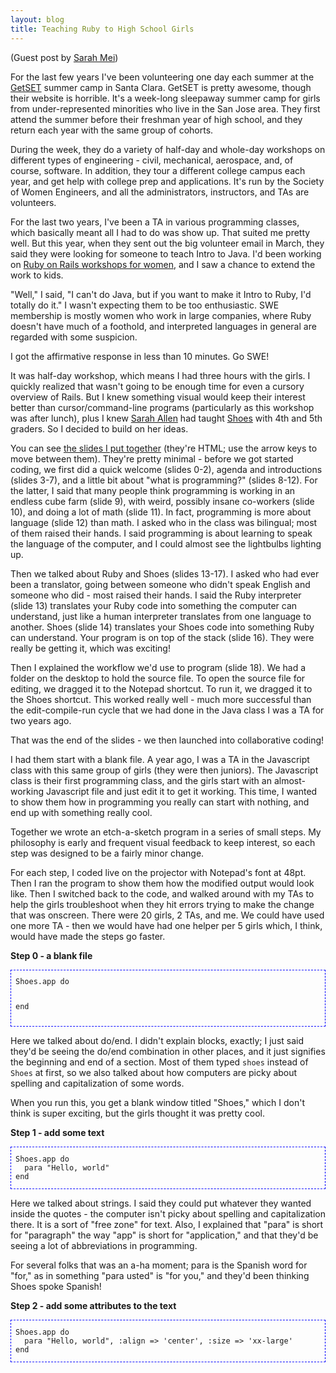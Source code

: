 ```yaml
---
layout: blog
title: Teaching Ruby to High School Girls
---
```

(Guest post by [Sarah Mei](http://sarahmei.com/blog))

For the last few years I've been volunteering one day each summer at the [GetSET](http://getset.org) summer camp in Santa Clara. GetSET is pretty awesome, though their website is horrible. It's a week-long sleepaway summer camp for girls from under-represented minorities who live in the San Jose area. They first attend the summer before their freshman year of high school, and they return each year with the same group of cohorts.

During the week, they do a variety of half-day and whole-day workshops on different types of engineering - civil, mechanical, aerospace, and, of course, software. In addition, they tour a different college campus each year, and get help with college prep and applications. It's run by the Society of Women Engineers, and all the administrators, instructors, and TAs are volunteers.

For the last two years, I've been a TA in various programming classes, which basically meant all I had to do was show up. That suited me pretty well. But this year, when they sent out the big volunteer email in March, they said they were looking for someone to teach Intro to Java. I'd been working on [Ruby on Rails workshops for women](http://sfrubyworkshops.com), and I saw a chance to extend the work to kids.

"Well," I said, "I can't do Java, but if you want to make it Intro to Ruby, I'd totally do it." I wasn't expecting them to be too enthusiastic. SWE membership is mostly women who work in large companies, where Ruby doesn't have much of a foothold, and interpreted languages in general are regarded with some suspicion.

I got the affirmative response in less than 10 minutes. Go SWE!

It was half-day workshop, which means I had three hours with the girls. I quickly realized that wasn't going to be enough time for even a cursory overview of Rails. But I knew something visual would keep their interest better than cursor/command-line programs (particularly as this workshop was after lunch), plus I knew [Sarah Allen](http://ultrasaurus.com) had taught [Shoes](http://shoooes.net) with 4th and 5th graders. So I decided to build on her ideas.

You can see [the slides I put together](http://sarahmei.github.com/getset/ruby_shoes.html#0) (they're HTML; use the arrow keys to move between them). They're pretty minimal - before we got started coding, we first did a quick welcome (slides 0-2), agenda and introductions (slides 3-7), and a little bit about "what is programming?" (slides 8-12). For the latter, I said that many people think programming is working in an endless cube farm (slide 9), with weird, possibly insane co-workers (slide 10), and doing a lot of math (slide 11). In fact, programming is more about language (slide 12) than math. I asked who in the class was bilingual; most of them raised their hands. I said programming is about learning to speak the language of the computer, and I could almost see the lightbulbs lighting up. 

Then we talked about Ruby and Shoes (slides 13-17). I asked who had ever been a translator, going between someone who didn't speak English and someone who did - most raised their hands. I said the Ruby interpreter (slide 13) translates your Ruby code into something the computer can understand, just like a human interpreter translates from one language to another. Shoes (slide 14) translates your Shoes code into something Ruby can understand. Your program is on top of the stack (slide 16). They were really be getting it, which was exciting!

Then I explained the workflow we'd use to program (slide 18). We had a folder on the desktop to hold the source file. To open the source file for editing, we dragged it to the Notepad shortcut. To run it, we dragged it to the Shoes shortcut. This worked really well - much more successful than the edit-compile-run cycle that we had done in the Java class I was a TA for two years ago.

That was the end of the slides - we then launched into collaborative coding!

I had them start with a blank file. A year ago, I was a TA in the Javascript class with this same group of girls (they were then juniors). The Javascript class is their first programming class, and the girls start with an almost-working Javascript file and just edit it to get it working. This time, I wanted to show them how in programming you really can start with nothing, and end up with something really cool.

Together we wrote an etch-a-sketch program in a series of small steps. My philosophy is early and frequent visual feedback to keep interest, so each step was designed to be a fairly minor change. 

For each step, I coded live on the projector with Notepad's font at 48pt. Then I ran the program to show them how the modified output would look like. Then I switched back to the code, and walked around with my TAs to help the girls troubleshoot when they hit errors trying to make the change that was onscreen. There were 20 girls, 2 TAs, and me. We could have used one more TA - then we would have had one helper per 5 girls which, I think, would have made the steps go faster.

**Step 0 - a blank file**

<div style="border: 1px dashed blue; padding-left: 7px;"><code><pre>
Shoes.app do
 
end
</pre></code></div>

Here we talked about do/end. I didn't explain blocks, exactly; I just said they'd be seeing the do/end combination in other places, and it just signifies the beginning and end of a section. Most of them typed <code>shoes</code> instead of <code>Shoes</code> at first, so we also talked about how computers are picky about spelling and capitalization of some words. 

When you run this, you get a blank window titled "Shoes," which I don't think is super exciting, but the girls thought it was pretty cool.

**Step 1 - add some text**

<div style="border: 1px dashed blue; padding-left: 7px;"><code><pre>
Shoes.app do
  para "Hello, world"
end
</pre></code></div>

Here we talked about strings. I said they could put whatever they wanted inside the quotes - the computer isn't picky about spelling and capitalization there. It is a sort of "free zone" for text. Also, I explained that "para" is short for "paragraph" the way "app" is short for "application," and that they'd be seeing a lot of abbreviations in programming. 

For several folks that was an a-ha moment; para is the Spanish word for "for," as in something "para usted" is "for you," and they'd been thinking Shoes spoke Spanish!

**Step 2 - add some attributes to the text**

<div style="border: 1px dashed blue; padding-left: 7px;"><code><pre>
Shoes.app do
  para "Hello, world", :align => 'center', :size => 'xx-large'
end
</pre></code></div>